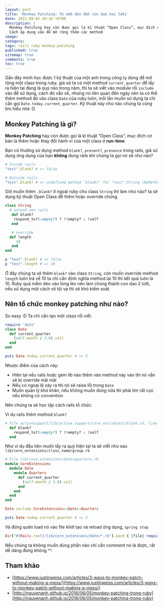 ```yaml
---
layout: post
title: 'Monkey Patching: Từ mềm dẻo đến con dao hai lưỡi'
date: 2021-09-02 20:26 +0700
description: |
  Monkey Patching hay còn được gọi là kĩ thuật “Open Class”, mục đích cơ bản là thêm hoặc thay đổi hành vi của một class ở run-time.
  Cách áp dụng vào để mở rộng thêm các method
image:
category:
tags: rails ruby monkey-patching
published: true
sitemap: true
comments: true
toc: true
---
```

Gần đây mình học được 1 kỹ thuật của một anh trong công ty dùng để mở rộng một class trong ruby, giả sử ta có một method
`current_quarter` để lấy ra hiện tại đang là quý nào trong năm, thì ta sẽ viết vào module rồi `include` vào để sử dụng,
cách đó vẫn ok, nhưng nó liên quan đến ngày nên ta có thể thêm method đó vào class `Date` của ruby luôn, mỗi lần
muốn sử dụng ta chỉ cần gọi `Date.today.current_quarter`. Kỹ thuật này như nào chúng ta cùng tìm hiểu nhé :D

## Monkey Patching là gì?

**Monkey Patching** hay còn được gọi là kĩ thuật “Open Class”, mục đích cơ bản là thêm hoặc thay đổi hành vi của một class ở **run-time**.

Bạn có thường sử dụng method `blank?`, `present?`, `presence` trong rails, giả sử dụng ứng dụng của bạn **không** dùng rails khi chúng ta gọi nó sẽ như nào?

```ruby
# Inside rails
"test".blank? # => false
```

```ruby
# Outside rails
"test".blank? # => undefined method `blank?' for "test":String (NoMethodError)
```
Giờ muốn thêm `.blank?` ở ngoài ruby cho class `String` thì làm như nào? ta sẽ dụng kỹ thuật Open Class để thêm hoặc
override chúng.
```ruby
class String
  # extend non rails
   def blank?
    respond_to?(:empty?) ? !!empty? : !self
   end

   # override
  def length
     10
   end
end

p "test".blank? # => false
p "test".length # => 10
```

Ở đây chúng ta sẽ thêm `blank?` vào class `String`, còn muốn override method `length` luôn trả về 10 ta chỉ cần định
nghĩa method lại 10 thì kết quả luôn là 10. Ruby quá mềm dẻo vào lỏng lẻo nên làm chúng thành con dao 2 lưỡi, nếu sử
dụng một cách vô tội vạ thì sẽ khó kiếm soát.

## Nên tổ chức monkey patching như nào?
So easy :D
Ta chỉ cần tạo một class rồi viết.
```ruby
require 'date'
class Date
  def current_quarter
    (self.month / 3.0).ceil
  end
end

puts Date.today.current_quarter # => 3
```
Nhược điểm của cách này:
- Hiên tại nếu rails hoặc gem lib nào thêm vào method này vào thì nó vẫn sẽ bị override mãi mãi
- Nếu có ngoại lệ xảy ra thì nó sẽ raise lỗi trong `Date`
- Muốn quản lý khó khăn, nếu không muốn dùng nữa thì phải tìm rất cực nếu không có convention

Nên chúng ta sẽ học tập cách rails tổ chức:

Ví dụ rails thêm method `blank?`
```ruby
# File activesupport/lib/active_support/core_ext/object/blank.rb, line 19
  def blank?
    respond_to?(:empty?) ? !!empty? : !self
  end
```
Như ví dụ đầu tiên muốn lấy ra quý hiện tại ta sẽ viết như sau
`lib/core_extensions/class_name/group.rb`

```ruby
# File lib/core_extensions/date/quarters.rb
module CoreExtensions
  module Date
    module Quarters
      def current_quarter
        (self.month / 3.0).ceil
      end
    end
  end
end

Date.include CoreExtensions::Date::Quarters

puts Date.today.current_quarter # => 3
```

Và đừng quên load nó vào file khởi tạo và reload ứng dụng, `spring stop`
```ruby
Dir["#{Rails.root}/lib/core_extensions/date/*.rb"].each { |file| require file }
```
Nếu chúng ta không muốn dùng phần nào chỉ cần comment nó là được, rất dễ dàng đúng không ^^.

## Tham khảo
- [https://www.justinweiss.com/articles/3-ways-to-monkey-patch-without-making-a-mess/](https://www.justinweiss.com/articles/3-ways-to-monkey-patch-without-making-a-mess/)
- [http://nguyenanh.github.io/2016/06/05/monkey-patching-trong-ruby](http://nguyenanh.github.io/2016/06/05/monkey-patching-trong-ruby)
